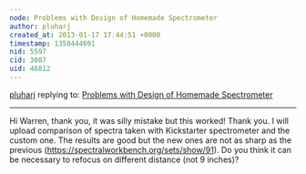```yaml
---
node: Problems with Design of Homemade Spectrometer
author: pluharj
created_at: 2013-01-17 17:44:51 +0000
timestamp: 1358444691
nid: 5597
cid: 3087
uid: 46812
---
```




[pluharj](../profile/pluharj) replying to: [Problems with Design of Homemade Spectrometer](../notes/pluharj/1-15-2013/problems-design-homemade-spectrometer)

----
Hi Warren, thank you, it was silly mistake but this worked! Thank you. I will upload comparison of spectra taken with Kickstarter spectrometer and the custom one. The results are good but the new ones are not as sharp as the previous (<a href="https://spectralworkbench.org/sets/show/91">https://spectralworkbench.org/sets/show/91</a>). Do you think it can be necessary to refocus on different distance (not 9 inches)? 